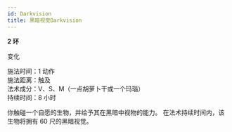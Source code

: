 ```yaml
---
id: Darkvision
title: 黑暗视觉Darkvision
---
```


**2 环**

变化

施法时间：1 动作  
施法距离：触及  
法术成分：V、S、M（一点胡萝卜干或一个玛瑙）  
持续时间：8 小时

你触碰一个自愿的生物，并给予其在黑暗中视物的能力。
在法术持续时间内，该生物将拥有 60 尺的黑暗视觉。
